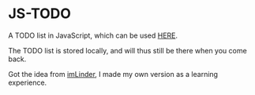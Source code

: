 JS-TODO
=======

A TODO list in JavaScript, which can be used [HERE](http://liloboy.github.io/js-todo/).

The TODO list is stored locally, and will thus still be there when you come back.

Got the idea from [imLinder](https://github.com/imLinder/1kB-todo-list), I made my own version as a learning experience.
